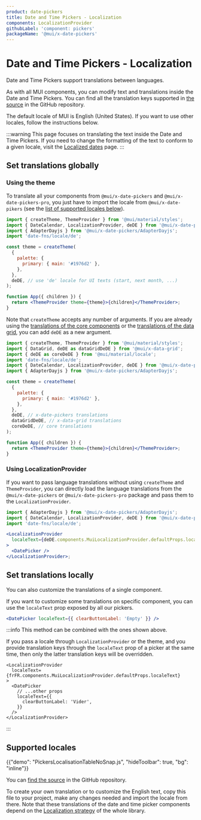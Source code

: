 ```yaml
---
product: date-pickers
title: Date and Time Pickers - Localization
components: LocalizationProvider
githubLabel: 'component: pickers'
packageName: '@mui/x-date-pickers'
---
```


# Date and Time Pickers - Localization

<p class="description">Date and Time Pickers support translations between languages.</p>

As with all MUI components, you can modify text and translations inside the Date and Time Pickers.
You can find all the translation keys supported in [the source](https://github.com/mui/mui-x/blob/HEAD/packages/x-date-pickers/src/locales/utils/pickersLocaleTextApi.ts)
in the GitHub repository.

The default locale of MUI is English (United States). If you want to use other locales, follow the instructions below.

:::warning
This page focuses on translating the text inside the Date and Time Pickers.
If you need to change the formatting of the text to conform to a given locale, visit the [Localized dates](/x/react-date-pickers/adapters-locale/) page.
:::

## Set translations globally

### Using the theme

To translate all your components from `@mui/x-date-pickers` and `@mui/x-date-pickers-pro`,
you just have to import the locale from `@mui/x-date-pikers` (see the [list of supported locales below](#supported-locales)).

```jsx
import { createTheme, ThemeProvider } from '@mui/material/styles';
import { DateCalendar, LocalizationProvider, deDE } from '@mui/x-date-pickers';
import { AdapterDayjs } from '@mui/x-date-pickers/AdapterDayjs';
import 'date-fns/locale/de';

const theme = createTheme(
  {
    palette: {
      primary: { main: '#1976d2' },
    },
  },
  deDE, // use 'de' locale for UI texts (start, next month, ...)
);

function App({ children }) {
  return <ThemeProvider theme={theme}>{children}</ThemeProvider>;
}
```

Note that `createTheme` accepts any number of arguments.
If you are already using the [translations of the core components](/material-ui/guides/localization/#locale-text) or the [translations of the data grid](/x/react-data-grid/localization/#locale-text), you can add `deDE` as a new argument.

```jsx
import { createTheme, ThemeProvider } from '@mui/material/styles';
import { DataGrid, deDE as dataGridDeDE } from '@mui/x-data-grid';
import { deDE as coreDeDE } from '@mui/material/locale';
import 'date-fns/locale/de';
import { DateCalendar, LocalizationProvider, deDE } from '@mui/x-date-pickers';
import { AdapterDayjs } from '@mui/x-date-pickers/AdapterDayjs';

const theme = createTheme(
  {
    palette: {
      primary: { main: '#1976d2' },
    },
  },
  deDE, // x-date-pickers translations
  dataGridDeDE, // x-data-grid translations
  coreDeDE, // core translations
);

function App({ children }) {
  return <ThemeProvider theme={theme}>{children}</ThemeProvider>;
}
```

### Using LocalizationProvider

If you want to pass language translations without using `createTheme` and `ThemeProvider`,
you can directly load the language translations from the `@mui/x-date-pickers` or `@mui/x-date-pickers-pro` package and pass them to the `LocalizationProvider`.

```jsx
import { AdapterDayjs } from '@mui/x-date-pickers/AdapterDayjs';
import { DateCalendar, LocalizationProvider, deDE } from '@mui/x-date-pickers';
import 'date-fns/locale/de';

<LocalizationProvider
  localeText={deDE.components.MuiLocalizationProvider.defaultProps.localeText}
>
  <DatePicker />
</LocalizationProvider>;
```

## Set translations locally

You can also customize the translations of a single component.

If you want to customize some translations on specific component, you can use the `localeText` prop exposed by all our pickers.

```jsx
<DatePicker localeText={{ clearButtonLabel: 'Empty' }} />
```

:::info
This method can be combined with the ones shown above.

If you pass a locale through `LocalizationProvider` or the theme, and you provide translation keys through the `localeText` prop of a picker at the same time, then only the latter translation keys will be overridden.

```tsx
<LocalizationProvider
  localeText={frFR.components.MuiLocalizationProvider.defaultProps.localeText}
>
  <DatePicker
    // ...other props
    localeText={{
      clearButtonLabel: 'Vider',
    }}
  />
</LocalizationProvider>
```

:::

## Supported locales

{{"demo": "PickersLocalisationTableNoSnap.js", "hideToolbar": true, "bg": "inline"}}

You can [find the source](https://github.com/mui/mui-x/tree/HEAD/packages/x-date-pickers/src/locales) in the GitHub repository.

To create your own translation or to customize the English text, copy this file to your project, make any changes needed and import the locale from there.
Note that these translations of the date and time picker components depend on the [Localization strategy](/material-ui/guides/localization/) of the whole library.
